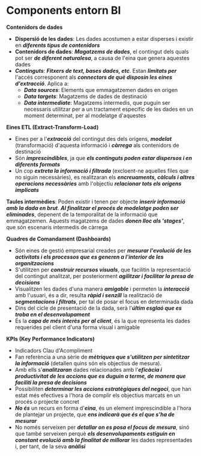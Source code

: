 # Components entorn BI

**Contenidors de dades**

* **Dispersió de les dades**: Les dades acostumen a estar disperses i existir en _**diferents tipus de contenidors**_
* **Contenidors de dades**: _**Magatzems de dades**_, el contingut dels quals pot ser _**de diferent naturalesa**_, a causa de l'eina que genera aquestes dades
* _**Continguts**_: _**Fitxers de text, bases dades, etc**_. Estan _**limitats per**_ l'accés corresponent als _**connectors de què disposin les eines d'extracció**_. Aplica a:
  * _**Data sources**_: Elements que emmagatzemen dades en origen
  * _**Data targets**_: Magatzems de dades de destinació
  * _**Data intermediate**_: Magatzems intermedis, que puguin ser necessaris utilitzar per a un tractament específic de les dades en un moment determinat, per al modelatge d'aquestes

**Eines ETL (Extract-Transform-Load)**

* Eines per a l'_**extracció**_ del contingut des dels orígens, _**modelat**_ (transformació) d'aquesta informació i _**càrrega**_ als contenidors de destinació
* Són _**imprescindibles**_, ja que _**els continguts poden estar dispersos i en diferents formats**_
* Un cop _**extreta la informació i filtrada**_ (excloent-ne aquelles files que no siguin necessàries), es realitzaran els _**encreuaments, càlculs i altres operacions necessàries**_ amb l'objectiu _**relacionar tots els orígens implicats**_

**Taules intermèdies**: Poden existir i tenen per objecte _**inserir informació amb la dada en brut**_. _**Al finalitzar el procés de modelatge poden ser eliminades**_, depenent de la temporalitat de la informació que emmagatzemen. Aquests magatzems de dades _**donen lloc als 'stages'**_, que són escenaris intermedis de càrrega

**Quadres de Comandament (Dashboards)**

* Són eines de gestió empresarial creades per _**mesurar l'evolució de les activitats i els processos que es generen a l'interior de les organitzacions**_
* S'utilitzen per _**construir recursos visuals**_, que facilitin la representació del contingut analitzat, per posteriorment _**agilitzar i facilitar la presa de decisions**_
* Visualitzen les dades d'una manera _**amigable**_ i permeten la _**interacció**_ amb l'usuari, és a dir, resulta _**ràpid i senzill**_ la realització de _**segmentacions i filtrats**_, per tal de posar el focus en determinada dada
* Dins del cicle de presentació de la dada, serà l'_**últim esglaó que es troba en el desenvolupament**_
* És la _**capa de més interès per al client**_, és la que representa les dades requerides pel client d'una forma visual i amigable

**KPIs (Key Performance Indicators)**

* Indicadors Clau d'Acompliment
* Fan referència a una sèrie de _**mètriques que s'utilitzen per sintetitzar la informació**_ (detallen quins són els objectius de mesura).
* Amb ells s'_**analitzaran**_ dades relacionades amb l'_**eficàcia i productivitat de les accions que es duguin a terme, de manera que faciliti la presa de decisions**_
* Possibiliten _**determinar les accions estratègiques del negoci**_, que han estat més efectives a l'hora de complir els objectius marcats en un procés o projecte concret
* _**No és**_ un recurs en forma d'_**eina**_, és un element imprescindible a l'hora de plantejar un projecte, que _**ens indicarà que és el que s'ha de mesurar**_
* No només serveixen per _**detallar on es posa el focus de mesura**_, sinó que també serveixen perquè _**els desenvolupaments estiguin en constant evolució amb la finalitat de millorar**_ les dades representades i, per tant, de la seva _**anàlisi**_

